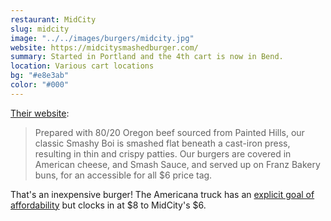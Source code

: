 ```yaml
---
restaurant: MidCity
slug: midcity
image: "../../images/burgers/midcity.jpg"
website: https://midcitysmashedburger.com/
summary: Started in Portland and the 4th cart is now in Bend.
location: Various cart locations
bg: "#e8e3ab"
color: "#000"
---
```


[Their website](https://midcitysmashedburger.com/about-1):

> Prepared with 80/20 Oregon beef sourced from Painted Hills, our classic Smashy Boi is smashed flat beneath a cast-iron press, resulting in thin and crispy patties. Our burgers are covered in American cheese, and Smash Sauce, and served up on Franz Bakery buns, for an accessible for all $6 price tag.

That's an inexpensive burger! The Americana truck has an [explicit goal of affordability](https://www.bendbulletin.com/lifestyle/enjoy-a-smash-burger-for-8-at-the-americana-food-truck-in-bend/article_8730e4a4-91ca-11ed-a896-672585f7e686.html) but clocks in at $8 to MidCity's $6.
